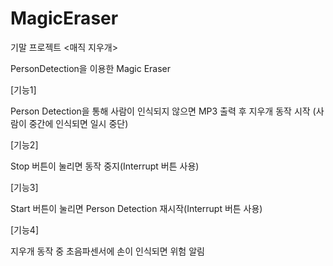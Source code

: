 # MagicEraser
기말 프로젝트 &lt;매직 지우개>

PersonDetection을 이용한 Magic Eraser

[기능1]

Person Detection을 통해 사람이 인식되지 않으면 MP3 출력 후 지우개 동작 시작
(사람이 중간에 인식되면 일시 중단)

[기능2]

Stop 버튼이 눌리면 동작 중지(Interrupt 버튼 사용)

[기능3]

Start 버튼이 눌리면 Person Detection 재시작(Interrupt 버튼 사용)

[기능4]

지우개 동작 중 초음파센서에 손이 인식되면 위험 알림




